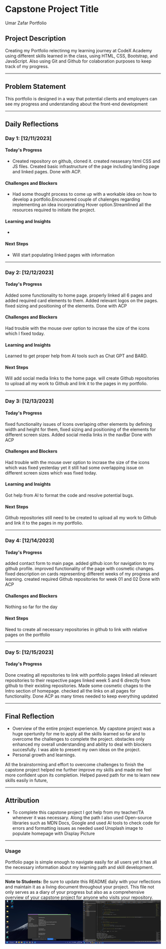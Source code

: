 
# Capstone Project Title
Umar Zafar Portfolio
## Project Description

Creating my Portfolio relectinng my learning journey at CodeX Academy using different skills learned in the class, using HTML, CSS, Bootstrap, and JavaScript. Also using Git and Github for colaboration purposes to keep track of my progress.

---

## Problem Statement

This portfolio is designed in a way that potential clients and employers can see my progress and understanding about the front-end development

---

## Daily Reflections

### Day 1: [12/11/2023]

#### Today's Progress
- Created repository on github, cloned it. created nessesary html CSS and JS files. Created basic infrastructure of the page including landing page and linked pages.
Done with ACP.

#### Challenges and Blockers
- Had some thought process to come up with a workable idea on how to develop a portfolio.Encounered couple of chalenges regarding implementing an idea incorporating Hover option.Streamlined all the resources required to initiate the project.

#### Learning and Insights
- 
#### Next Steps
- Will start populating linked pages with information



---

### Day 2: [12/12/2023]

#### Today's Progress
Added some functionality to home page. properly linked all 6 pages and added required  card elements to them. Added relevant logos on the pages. fixed sizing and  positioning of the elements.
Done with ACP
#### Challenges and Blockers

Had trouble with the mouse over option to incrase the size of the icons which I fixed today.

#### Learning and Insights
Learned to get proper help from AI tools such as Chat GPT and BARD.

#### Next Steps
Will add social media links to the home page. will create Github repositories to upload all my work to Github and link it to the pages in my portfolio.


---

### Day 3: [12/13/2023]
#### Today's Progress
fixed functionality issues of Icons overlaping other elements by defining width and height for them, fixed sizing and positioning of the elements for different screen sizes.
Added social media links in the navBar
Done with ACP
#### Challenges and Blockers

Had trouble with the mouse over option to incrase the size of the icons which was fixed yesterday yet it still had some overlapping issue on different screen sizes which was fixed today.

#### Learning and Insights
Got help from AI to format the code and resolve potential bugs. 

#### Next Steps
Github repositories still need to be created to upload all my work to Github and link it to the pages in my portfolio.

---

### Day 4: [12/14/2023]
#### Today's Progress
added contact form to main page.
added github icon for navigation to my github profile.
improved functionality of the page with cosmetic changes.
fixed description on cards representing different weeks of my progress and learning.
created required Github repositories for week 01 and 02
Done with ACP
#### Challenges and Blockers
Nothing so far for the day

#### Next Steps
Need to create all necessary repositories in github to link with relative pages on the portfolio

---

### Day 5: [12/15/2023]
#### Today's Progress
Done creating all repositories to link with portfolio pages
linked all relevant repositories to their respective pages
linked week 5 and 6 directly from github to their existing repositories.
Made some cosmetic chages to the Intro section of homepage.
checked all the links on all pages for functionality.
Done ACP as many times needed to keep everything updated


---

## Final Reflection
- Overview of the entire project experience.
My capstone project was a huge opertunity for me to apply all the skills learned so far and to overcome the challenges to complete the project. obstacles only enhanced my overall understanding and ability to deal with blockers succesfully. I was able to present my own ideas on the project.
- Personal growth and learnings.

All the brainstorming and effort to overcome challenges to finish the capstone project helped me further improve my skills and made me feel more confident upon its completion.
Helped paved path for me to learn new skills easily in future, 

---

## Attribution

- To complete this capstone project I got help from my teacher/TA whenever it was necessary. Along the path I also used Open-source libraries such as MDN Docs, Google and used AI tools to check code for errors and formatting issues as needed
used Unsplash image to populate homepage with Display Picture

---

### Usage
Portfolio page is simple enough to navigate easily for all users yet it has all the necessary information about my learning path and skill development.

---

**Note to Students:** Be sure to update this README daily with your reflections and maintain it as a living document throughout your project. This file not only serves as a diary of your progress but also as a comprehensive overview of your capstone project for anyone who visits your repository.
![Alt text](image.png)